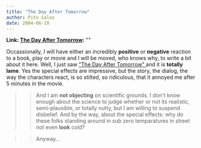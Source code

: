 ```yaml
---
title: "The Day After Tomorrow"
author: Pito Salas
date: 2004-06-10
---
```


**Link: [The Day After Tomorrow](None):** ""

Occassionally, I will have either an incredibly **positive** or **negative**
reaction to a book, play or movie and I will be moved, who knows why, to write
a bit about it here. Well, I just saw ["The Day After Tomorrow"
](<http://www.apple.com/trailers/fox/dayaftertomorrow/>)and it is **totally
lame**. Yes the special effects are impressive, but the story, the dialog, the
way the characters react, is so stilted, so ridiculous, that it annoyed me
after 5 minutes in the movie.

>>

>> And I am **not objecting** on scientific grounds. I don't know enough about
the science to judge whether or not its realistic, semi-plausible, or totally
nutty, but I am willing to suspend disbelief. And by the way, about the
special effects: why do these folks standing around in sub zero temparatures
in street not even **look** cold?

>>

>> Anyway…



